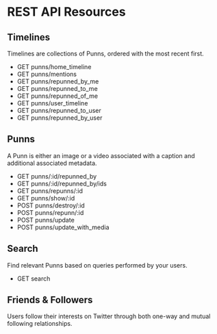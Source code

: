 REST API Resources
=================


Timelines
-----------
Timelines are collections of Punns, ordered with the most recent first.


* GET punns/home_timeline
* GET punns/mentions
* GET punns/repunned_by_me
* GET punns/repunned_to_me
* GET punns/repunned_of_me
* GET punns/user_timeline
* GET punns/repunned_to_user
* GET punns/repunned_by_user


Punns
-----------
A Punn is either an image or a video associated with a caption and additional associated metadata. 

* GET punns/:id/repunned_by
* GET punns/:id/repunned_by/ids
* GET punns/repunns/:id
* GET punns/show/:id
* POST punns/destroy/:id
* POST punns/repunn/:id
* POST punns/update
* POST punns/update_with_media


Search
-----------
Find relevant Punns based on queries performed by your users.

* GET search

Friends & Followers
-----------
Users follow their interests on Twitter through both one-way and mutual following relationships.

